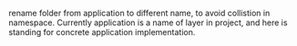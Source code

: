 rename folder from application to different name, to avoid
collistion in namespace. Currently application is a name of
layer in project, and here is standing for concrete application
implementation.